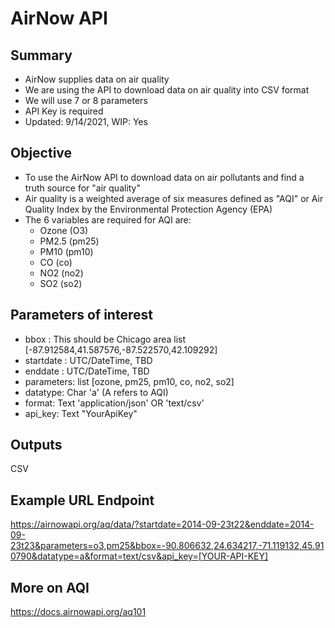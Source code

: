 # AirNow API

## Summary
- AirNow supplies data on air quality
- We are using the API to download data on air quality into CSV format
- We will use 7 or 8 parameters
- API Key is required
- Updated: 9/14/2021, WIP: Yes

## Objective
- To use the AirNow API to download data on air pollutants and find a truth source for "air quality"
- Air quality is a weighted average of six measures defined as "AQI" or Air Quality Index by the Environmental Protection Agency (EPA)
- The 6 variables are required for AQI are: 
    - Ozone (O3)
    - PM2.5 (pm25)
    - PM10 (pm10)
    - CO (co)
    - NO2 (no2)
    - SO2 (so2)

## Parameters of interest
- bbox : This should be Chicago area list [-87.912584,41.587576,-87.522570,42.109292] 
- startdate : UTC/DateTime, TBD
- enddate : UTC/DateTime, TBD 
- parameters: list [ozone, pm25, pm10, co, no2, so2]
- datatype: Char 'a' (A refers to AQI)
- format: Text 'application/json' OR 'text/csv'
- api_key: Text "YourApiKey"


## Outputs
CSV

## Example URL Endpoint
https://airnowapi.org/aq/data/?startdate=2014-09-23t22&enddate=2014-09-23t23&parameters=o3,pm25&bbox=-90.806632,24.634217,-71.119132,45.910790&datatype=a&format=text/csv&api_key=[YOUR-API-KEY]

## More on AQI
https://docs.airnowapi.org/aq101
